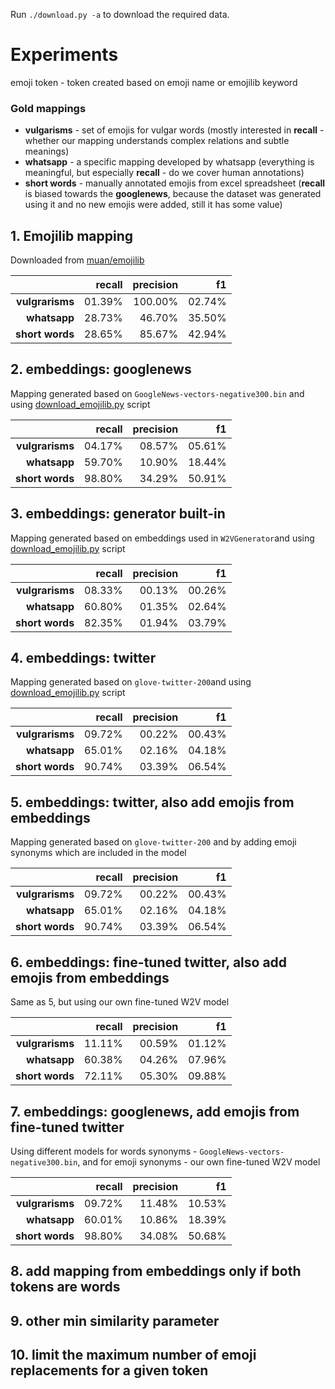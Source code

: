 Run `./download.py -a` to download the required data.

# Experiments

emoji token - token created based on emoji name or emojilib keyword

### Gold mappings

* **vulgarisms** - set of emojis for vulgar words (mostly interested in **recall** - whether our mapping understands complex relations and subtle meanings)
* **whatsapp** - a specific mapping developed by whatsapp (everything is meaningful, but especially **recall** - do we cover human annotations)
* **short words** - manually annotated emojis from excel spreadsheet (**recall** is biased towards the **googlenews**, because the dataset was generated using it and no new emojis were added, still it has some value)

## 1. Emojilib mapping

Downloaded from [muan/emojilib](https://github.com/muan/emojilib/blob/main/dist/emoji-en-US.json)

|                 | recall | precision |     f1 |
|----------------:|-------:|----------:|-------:|
| **vulgrarisms** | 01.39% |   100.00% | 02.74% |
|    **whatsapp** | 28.73% |    46.70% | 35.50% |
| **short words** | 28.65% |    85.67% | 42.94% |

## 2. embeddings: googlenews

Mapping generated based on `GoogleNews-vectors-negative300.bin` and using [download_emojilib.py](../../download/download_emojilib.py) script

|                 | recall | precision |     f1 |
|----------------:|-------:|----------:|-------:|
| **vulgrarisms** | 04.17% |    08.57% | 05.61% |
|    **whatsapp** | 59.70% |    10.90% | 18.44% |
| **short words** | 98.80% |    34.29% | 50.91% |

## 3. embeddings: generator built-in

Mapping generated based on embeddings used in `W2VGenerator`and using [download_emojilib.py](../../download/download_emojilib.py) script

|                  | recall | precision |     f1 |
|-----------------:|-------:|----------:|-------:|
|  **vulgrarisms** | 08.33% |    00.13% | 00.26% |
|     **whatsapp** | 60.80% |    01.35% | 02.64% |
|  **short words** | 82.35% |    01.94% | 03.79% |

## 4. embeddings: twitter

Mapping generated based on `glove-twitter-200`and using [download_emojilib.py](../../download/download_emojilib.py) script

|                  | recall | precision |     f1 |
|-----------------:|-------:|----------:|-------:|
|  **vulgrarisms** | 09.72% |    00.22% | 00.43% |
|     **whatsapp** | 65.01% |    02.16% | 04.18% |
|  **short words** | 90.74% |    03.39% | 06.54% |

## 5. embeddings: twitter, also add emojis from embeddings

Mapping generated based on `glove-twitter-200` and by adding emoji synonyms which are included in the model

|                  | recall | precision |     f1 |
|-----------------:|-------:|----------:|-------:|
|  **vulgrarisms** | 09.72% |    00.22% | 00.43% |
|     **whatsapp** | 65.01% |    02.16% | 04.18% |
|  **short words** | 90.74% |    03.39% | 06.54% |

## 6. embeddings: fine-tuned twitter, also add emojis from embeddings

Same as 5, but using our own fine-tuned W2V model

|                  | recall | precision |     f1 |
|-----------------:|-------:|----------:|-------:|
|  **vulgrarisms** | 11.11% |    00.59% | 01.12% |
|     **whatsapp** | 60.38% |    04.26% | 07.96% |
|  **short words** | 72.11% |    05.30% | 09.88% |

## 7. embeddings: googlenews, add emojis from fine-tuned twitter

Using different models for words synonyms - `GoogleNews-vectors-negative300.bin`, and for emoji synonyms - our own fine-tuned W2V model

|                  | recall | precision |     f1 |
|-----------------:|-------:|----------:|-------:|
|  **vulgrarisms** | 09.72% |    11.48% | 10.53% |
|     **whatsapp** | 60.01% |    10.86% | 18.39% |
|  **short words** | 98.80% |    34.08% | 50.68% |

## 8. add mapping from embeddings only if both tokens are words
## 9. other min similarity parameter
## 10. limit the maximum number of emoji replacements for a given token